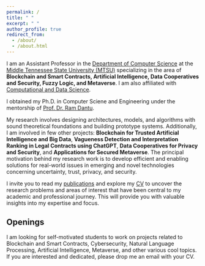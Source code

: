 ```yaml
---
permalink: /
title: " "
excerpt: " "
author_profile: true
redirect_from: 
  - /about/
  - /about.html
---
```


I am an Assistant Professor in the [Department of Computer Science](https://www.mtsu.edu/csc/) at the [Middle Tennessee State University (MTSU)](https://www.mtsu.edu/) specializing in the area of **Blockchain and Smart Contracts, Artificial Intelligence, Data Cooperatives and Security, Fuzzy Logic, and Metaverse**. I am also affiliated with [Computational and Data Science](https://www.mtsu.edu/programs/computational-science-phd/faculty).

I obtained my Ph.D. in Computer Sciene and Engineering under the mentorship of [Prof. Dr. Ram Dantu](https://computerscience.engineering.unt.edu/). 

My research involves designing architectures, models, and algorithms with sound theoretical foundations and building prototype systems. Additionally, I am involved in few other projects: **Blockchain for Trusted Artificial Intelligence and Big Data**, **Vagueness Detection and Interpretation Ranking in Legal Contracts using ChatGPT**, **Data Cooperatives for Privacy and Security**, and **Applications for Secured Metaverse**. The principal motivation behind my research work is to develop efficient and enabling solutions for real-world issues in emerging and novel technologies concerning uncertainty, trust, privacy, and security.


I invite you to read my [publications](https://scholar.google.com/citations?hl=en&user=bhEKUskAAAAJ&view_op=list_works&sortby=pubdate) and explore my [CV](https://kritagya93.github.io/files/1.CV_Kritagya_Upadhyay.pdf) to uncover the research problems and areas of interest that have been central to my academic and professional journey. This will provide you with valuable insights into my expertise and focus.


## Openings
I am looking for self-motivated students to work on projects related to Blockchain and Smart Contracts, Cybersecurity, Natural Language Processing, Artificial Intelligence, Metaverse, and other various cool topics. If you are interested and dedicated, please drop me an email with your CV. 
